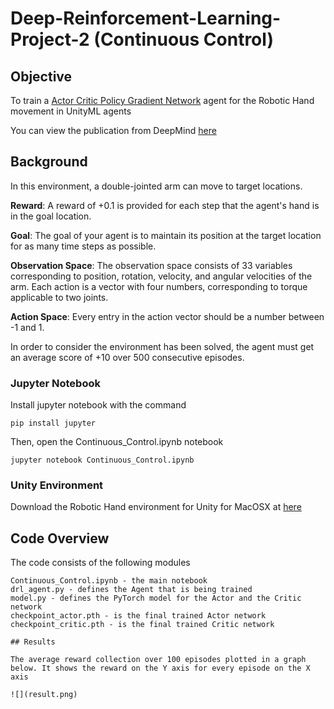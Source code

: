# Deep-Reinforcement-Learning-Project-2 (Continuous Control)

## Objective

To train a [Actor Critic Policy Gradient Network](https://deepmind.com/research/publications/sample-efficient-actor-critic-experience-replay/) agent for the Robotic Hand movement in UnityML agents

You can view the publication from DeepMind [here](https://arxiv.org/pdf/1611.01224.pdf)

## Background

In this environment, a double-jointed arm can move to target locations. 

**Reward**: A reward of +0.1 is provided for each step that the agent's hand is in the goal location. 

**Goal**: The goal of your agent is to maintain its position at the target location for as many time steps as possible.

**Observation Space**: The observation space consists of 33 variables corresponding to position, rotation, velocity, and angular velocities of the arm. Each action is a vector with four numbers, corresponding to torque applicable to two joints. 

**Action Space**: Every entry in the action vector should be a number between -1 and 1.

In order to consider the environment has been solved, the agent must get an average score of +10 over 500 consecutive episodes.

### Jupyter Notebook
Install jupyter notebook with the command
```
pip install jupyter
```
Then, open the Continuous_Control.ipynb notebook

```
jupyter notebook Continuous_Control.ipynb
```

### Unity Environment
Download the Robotic Hand environment for Unity for MacOSX at [here](https://s3-us-west-1.amazonaws.com/udacity-drlnd/P2/Reacher/one_agent/Reacher.app.zip)

## Code Overview
The code consists of the following modules
```
Continuous_Control.ipynb - the main notebook
drl_agent.py - defines the Agent that is being trained
model.py - defines the PyTorch model for the Actor and the Critic network
checkpoint_actor.pth - is the final trained Actor network
checkpoint_critic.pth - is the final trained Critic network

## Results

The average reward collection over 100 episodes plotted in a graph below. It shows the reward on the Y axis for every episode on the X axis

![](result.png)
